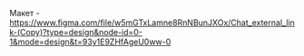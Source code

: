 Макет - https://www.figma.com/file/w5mGTxLamne8RnNBunJXOx/Chat_external_link-(Copy)?type=design&node-id=0-1&mode=design&t=93y1E9ZHfAgeU0ww-0

